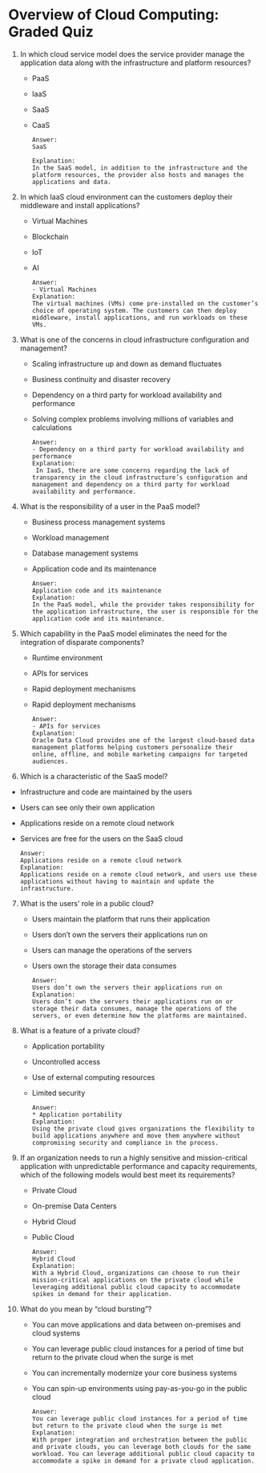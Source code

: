 # Overview of Cloud Computing: Graded Quiz

1. In which cloud service model does the service provider manage the application data along with the infrastructure and platform resources?
   
   - PaaS
   
   - IaaS
   
   - SaaS
   
   - CaaS
     
     ```
     Answer:
     SaaS
     
     Explanation:
     In the SaaS model, in addition to the infrastructure and the platform resources, the provider also hosts and manages the applications and data.
     ```

2. In which IaaS cloud environment can the customers deploy their middleware and install applications?
   
   - Virtual Machines
   
   - Blockchain
   
   - IoT
   
   - AI
     
     ```
     Answer:
     - Virtual Machines
     Explanation:
     The virtual machines (VMs) come pre-installed on the customer’s choice of operating system. The customers can then deploy middleware, install applications, and run workloads on these VMs.
     ```

3. What is one of the concerns in cloud infrastructure configuration and management?
   
   - Scaling infrastructure up and down as demand fluctuates
   
   - Business continuity and disaster recovery
   
   - Dependency on a third party for workload availability and performance
   
   - Solving complex problems involving millions of variables and calculations
     
     ```
     Answer:
     - Dependency on a third party for workload availability and performance
     Explanation:
      In IaaS, there are some concerns regarding the lack of transparency in the cloud infrastructure’s configuration and management and dependency on a third party for workload availability and performance.
     ```

4. What is the responsibility of a user in the PaaS model?
   
   - Business process management systems
   
   - Workload management
   
   - Database management systems
   
   - Application code and its maintenance
     
     ```
     Answer:
     Application code and its maintenance
     Explanation:
     In the PaaS model, while the provider takes responsibility for the application infrastructure, the user is responsible for the application code and its maintenance.
     ```

5. Which capability in the PaaS model eliminates the need for the integration of disparate components?
   
   - Runtime environment
   
   - APIs for services
   
   - Rapid deployment mechanisms
   
   - Rapid deployment mechanisms
     
     ```
     Answer:
     - APIs for services
     Explanation:
     Oracle Data Cloud provides one of the largest cloud-based data management platforms helping customers personalize their online, offline, and mobile marketing campaigns for targeted audiences.
     ```

6. Which is a characteristic of the SaaS model?
- Infrastructure and code are maintained by the users

- Users can see only their own application

- Applications reside on a remote cloud network

- Services are free for the users on the SaaS cloud
  
  ```
  Answer:
  Applications reside on a remote cloud network
  Explanation:
  Applications reside on a remote cloud network, and users use these applications without having to maintain and update the infrastructure.
  ```
7. What is the users’ role in a public cloud?
   
   - Users maintain the platform that runs their application
   
   - Users don’t own the servers their applications run on
   
   - Users can manage the operations of the servers
   
   - Users own the storage their data consumes
     
     ```
     Answer:
     Users don’t own the servers their applications run on
     Explanation:
     Users don’t own the servers their applications run on or storage their data consumes, manage the operations of the servers, or even determine how the platforms are maintained.
     ```

8. What is a feature of a private cloud?
   
   - Application portability
   
   - Uncontrolled access
   
   - Use of external computing resources
   
   - Limited security
     
     ```
     Answer:
     * Application portability
     Explanation:
     Using the private cloud gives organizations the flexibility to build applications anywhere and move them anywhere without compromising security and compliance in the process.
     ```

9. If an organization needs to run a highly sensitive and mission-critical application with unpredictable performance and capacity requirements, which of the following models would best meet its requirements?
   
   - Private Cloud
   
   - On-premise Data Centers
   
   - Hybrid Cloud
   
   - Public Cloud
     
     ```
     Answer:
     Hybrid Cloud
     Explanation:
     With a Hybrid Cloud, organizations can choose to run their mission-critical applications on the private cloud while leveraging additional public cloud capacity to accommodate spikes in demand for their application.
     ```

10. What do you mean by “cloud bursting”?
    
    - You can move applications and data between on-premises and cloud systems
    
    - You can leverage public cloud instances for a period of time but return to the private cloud when the surge is met
    
    - You can incrementally modernize your core business systems
    
    - You can spin-up environments using pay-as-you-go in the public cloud
      
      ```
      Answer:
      You can leverage public cloud instances for a period of time but return to the private cloud when the surge is met
      Explanation:
      With proper integration and orchestration between the public and private clouds, you can leverage both clouds for the same workload. You can leverage additional public cloud capacity to accommodate a spike in demand for a private cloud application.
      ```
